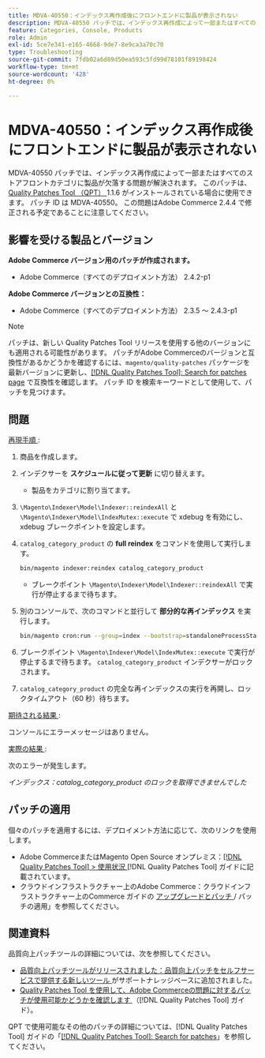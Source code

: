 ```yaml
---
title: MDVA-40550：インデックス再作成後にフロントエンドに製品が表示されない
description: MDVA-40550 パッチでは、インデックス再作成によって一部またはすべてのストアフロントカテゴリに製品が欠落する問題が解決されます。 このパッチは、[Quality Patches Tool （QPT） ] （https://experienceleague.adobe.com/en/docs/commerce-operations/tools/quality-patches-tool/quality-patches-tool-to-self-serve-quality-patches） 1.1.6 がインストールされている場合に利用できます。 パッチ ID は MDVA-40550。 この問題はAdobe Commerce 2.4.4 で修正される予定であることに注意してください。
feature: Categories, Console, Products
role: Admin
exl-id: 5ce7e341-e165-4668-9de7-8e9ca3a70c70
type: Troubleshooting
source-git-commit: 7fdb02a6d89d50ea593c5fd99d78101f89198424
workflow-type: tm+mt
source-wordcount: '428'
ht-degree: 0%

---
```


# MDVA-40550：インデックス再作成後にフロントエンドに製品が表示されない

MDVA-40550 パッチでは、インデックス再作成によって一部またはすべてのストアフロントカテゴリに製品が欠落する問題が解決されます。 このパッチは、[Quality Patches Tool （QPT） ](https://experienceleague.adobe.com/en/docs/commerce-operations/tools/quality-patches-tool/quality-patches-tool-to-self-serve-quality-patches)1.1.6 がインストールされている場合に使用できます。 パッチ ID は MDVA-40550。 この問題はAdobe Commerce 2.4.4 で修正される予定であることに注意してください。

## 影響を受ける製品とバージョン

**Adobe Commerce バージョン用のパッチが作成されます。**

* Adobe Commerce（すべてのデプロイメント方法） 2.4.2-p1

**Adobe Commerce バージョンとの互換性：**

* Adobe Commerce（すべてのデプロイメント方法） 2.3.5 ～ 2.4.3-p1

>[!NOTE]
>
>パッチは、新しい Quality Patches Tool リリースを使用する他のバージョンにも適用される可能性があります。 パッチがAdobe Commerceのバージョンと互換性があるかどうかを確認するには、`magento/quality-patches` パッケージを最新バージョンに更新し、[[!DNL Quality Patches Tool]: Search for patches page](https://experienceleague.adobe.com/en/docs/commerce-operations/tools/quality-patches-tool/quality-patches-tool-to-self-serve-quality-patches) で互換性を確認します。 パッチ ID を検索キーワードとして使用して、パッチを見つけます。

## 問題

<u> 再現手順 </u>:

1. 商品を作成します。
1. インデクサーを **スケジュールに従って更新** に切り替えます。
   * 製品をカテゴリに割り当てます。
1. `\Magento\Indexer\Model\Indexer::reindexAll` と `\Magento\Indexer\Model\IndexMutex::execute` で xdebug を有効にし、xdebug ブレークポイントを設定します。
1. `catalog_category_product` の **full reindex** をコマンドを使用して実行します。

   ```bash
   bin/magento indexer:reindex catalog_category_product
   ```

   * ブレークポイント `\Magento\Indexer\Model\Indexer::reindexAll` で実行が停止するまで待ちます。

1. 別のコンソールで、次のコマンドと並行して **部分的な再インデックス** を実行します。

   ```bash
   bin/magento cron:run --group=index --bootstrap=standaloneProcessStarted=1
   ```

1. ブレークポイント `\Magento\Indexer\Model\IndexMutex::execute` で実行が停止するまで待ちます。 `catalog_category_product` インデクサーがロックされます。
1. `catalog_category_product` の完全な再インデックスの実行を再開し、ロックタイムアウト（60 秒）待ちます。

<u> 期待される結果 </u>:

コンソールにエラーメッセージはありません。

<u> 実際の結果 </u>:

次のエラーが発生します。

*インデックス：catalog_category_product のロックを取得できませんでした*

## パッチの適用

個々のパッチを適用するには、デプロイメント方法に応じて、次のリンクを使用します。

* Adobe CommerceまたはMagento Open Source オンプレミス：[[!DNL Quality Patches Tool] > 使用状況 ](/help/tools/quality-patches-tool/usage.md) [!DNL Quality Patches Tool] ガイドに記載されています。
* クラウドインフラストラクチャー上のAdobe Commerce：クラウドインフラストラクチャー上のCommerce ガイドの [ アップグレードとパッチ ](https://experienceleague.adobe.com/docs/commerce-cloud-service/user-guide/develop/upgrade/apply-patches.html)/ パッチの適用」を参照してください。

## 関連資料

品質向上パッチツールの詳細については、次を参照してください。

* [ 品質向上パッチツールがリリースされました：品質向上パッチをセルフサービスで提供する新しいツール ](https://experienceleague.adobe.com/en/docs/commerce-operations/tools/quality-patches-tool/quality-patches-tool-to-self-serve-quality-patches) がサポートナレッジベースに追加されました。
* [Quality Patches Tool を使用して、Adobe Commerceの問題に対するパッチが使用可能かどうかを確認します ](/help/tools/quality-patches-tool/patches-available-in-qpt/check-patch-for-magento-issue-with-magento-quality-patches.md) （[!DNL Quality Patches Tool] ガイド）。

QPT で使用可能なその他のパッチの詳細については、[!DNL Quality Patches Tool] ガイドの「[[!DNL Quality Patches Tool]: Search for patches](https://experienceleague.adobe.com/tools/commerce-quality-patches/index.html)」を参照してください。
